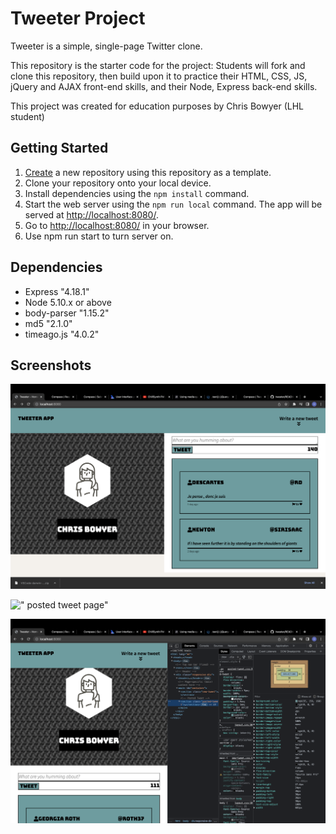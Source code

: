 # Tweeter Project

Tweeter is a simple, single-page Twitter clone.

This repository is the starter code for the project: Students will fork and clone this repository, then build upon it to practice their HTML, CSS, JS, jQuery and AJAX front-end skills, and their Node, Express back-end skills.

This project was created for education purposes by Chris Bowyer (LHL student)

## Getting Started

1. [Create](https://docs.github.com/en/repositories/creating-and-managing-repositories/creating-a-repository-from-a-template) a new repository using this repository as a template.
2. Clone your repository onto your local device.
3. Install dependencies using the `npm install` command.
3. Start the web server using the `npm run local` command. The app will be served at <http://localhost:8080/>.
4. Go to <http://localhost:8080/> in your browser.
5. Use npm run start to turn server on.

## Dependencies

- Express "4.18.1"
- Node 5.10.x or above
- body-parser "1.15.2"
- md5 "2.1.0"
- timeago.js "4.0.2"

## Screenshots

!["initial view page"](https://github.com/Devcab2/tweeter/blob/master/docs/initial-view.png?raw=true)

![" posted tweet page"](\https://github.com/Devcab2/tweeter/blob/master/docs/after-post.png?raw=true)

![" mobile view page"](https://github.com/Devcab2/tweeter/blob/master/docs/mobile-view.png?raw=true)

